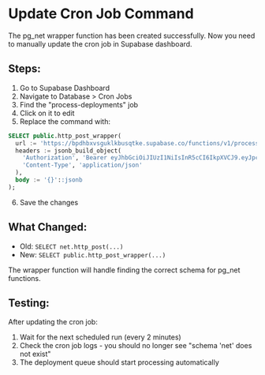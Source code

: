 # Update Cron Job Command

The pg_net wrapper function has been created successfully. Now you need to manually update the cron job in Supabase dashboard.

## Steps:

1. Go to Supabase Dashboard
2. Navigate to Database > Cron Jobs
3. Find the "process-deployments" job
4. Click on it to edit
5. Replace the command with:

```sql
SELECT public.http_post_wrapper(
  url := 'https://bpdhbxvsguklkbusqtke.supabase.co/functions/v1/process-deployment-queue',
  headers := jsonb_build_object(
    'Authorization', 'Bearer eyJhbGciOiJIUzI1NiIsInR5cCI6IkpXVCJ9.eyJpc3MiOiJzdXBhYmFzZSIsInJlZiI6ImJwZGhieHZzZ3VrbGtidXNxdGtlIiwicm9sZSI6InNlcnZpY2Vfcm9sZSIsImlhdCI6MTc1MTMzNzI4OCwiZXhwIjoyMDY2OTEzMjg4fQ.lbC3iZr7qc43HaxAL0UKnq38Qci4YleR0rLmuC9S5AM',
    'Content-Type', 'application/json'
  ),
  body := '{}'::jsonb
);
```

6. Save the changes

## What Changed:

- Old: `SELECT net.http_post(...)`
- New: `SELECT public.http_post_wrapper(...)`

The wrapper function will handle finding the correct schema for pg_net functions.

## Testing:

After updating the cron job:
1. Wait for the next scheduled run (every 2 minutes)
2. Check the cron job logs - you should no longer see "schema 'net' does not exist"
3. The deployment queue should start processing automatically